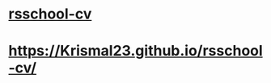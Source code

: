 # [rsschool-cv](https://Krismal23.github.io/rsschool-cv/cv)
# https://Krismal23.github.io/rsschool-cv/
